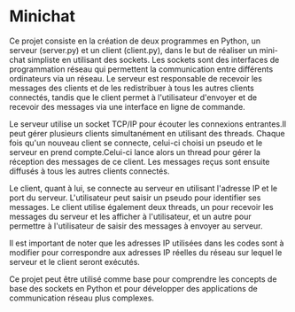 # Minichat

Ce projet consiste en la création de deux programmes en Python, un serveur (server.py) et un client (client.py), dans le but de réaliser un mini-chat simpliste en utilisant des sockets. Les sockets sont des interfaces de programmation réseau qui permettent la communication entre différents ordinateurs via un réseau. Le serveur est responsable de recevoir les messages des clients et de les redistribuer à tous les autres clients connectés, tandis que le client permet à l'utilisateur d'envoyer et de recevoir des messages via une interface en ligne de commande.

Le serveur utilise un socket TCP/IP pour écouter les connexions entrantes.Il peut gérer plusieurs clients simultanément en utilisant des threads. Chaque fois qu'un nouveau client se connecte, celui-ci choisi un pseudo et le serveur en prend compte.Celui-ci lance alors un thread pour gérer la réception des messages de ce client. Les messages reçus sont ensuite diffusés à tous les autres clients connectés.

Le client, quant à lui, se connecte au serveur en utilisant l'adresse IP et le port du serveur. L'utilisateur peut saisir un pseudo pour identifier ses messages. Le client utilise également deux threads, un pour recevoir les messages du serveur et les afficher à l'utilisateur, et un autre pour permettre à l'utilisateur de saisir des messages à envoyer au serveur.

Il est important de noter que les adresses IP utilisées dans les codes sont à modifier pour correspondre aux adresses IP réelles du réseau sur lequel le serveur et le client seront exécutés.

Ce projet peut être utilisé comme base pour comprendre les concepts de base des sockets en Python et pour développer des applications de communication réseau plus complexes. 
